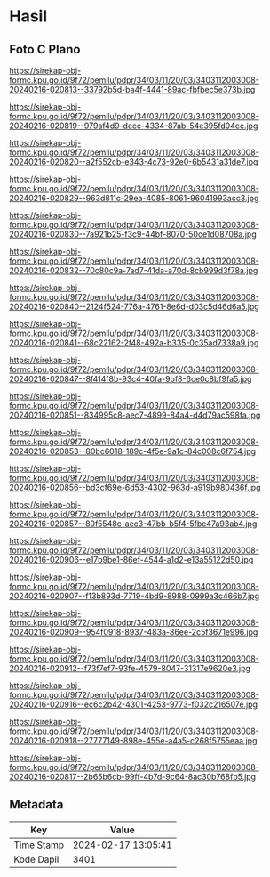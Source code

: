 # Hasil

## Foto C Plano

https://sirekap-obj-formc.kpu.go.id/9f72/pemilu/pdpr/34/03/11/20/03/3403112003008-20240216-020813--33792b5d-ba4f-4441-89ac-fbfbec5e373b.jpg

https://sirekap-obj-formc.kpu.go.id/9f72/pemilu/pdpr/34/03/11/20/03/3403112003008-20240216-020819--979af4d9-decc-4334-87ab-54e395fd04ec.jpg

https://sirekap-obj-formc.kpu.go.id/9f72/pemilu/pdpr/34/03/11/20/03/3403112003008-20240216-020820--a2f552cb-e343-4c73-92e0-6b5431a31de7.jpg

https://sirekap-obj-formc.kpu.go.id/9f72/pemilu/pdpr/34/03/11/20/03/3403112003008-20240216-020829--963d811c-29ea-4085-8061-96041993acc3.jpg

https://sirekap-obj-formc.kpu.go.id/9f72/pemilu/pdpr/34/03/11/20/03/3403112003008-20240216-020830--7a921b25-f3c9-44bf-8070-50ce1d08708a.jpg

https://sirekap-obj-formc.kpu.go.id/9f72/pemilu/pdpr/34/03/11/20/03/3403112003008-20240216-020832--70c80c9a-7ad7-41da-a70d-8cb999d3f78a.jpg

https://sirekap-obj-formc.kpu.go.id/9f72/pemilu/pdpr/34/03/11/20/03/3403112003008-20240216-020840--2124f524-776a-4761-8e6d-d03c5d46d6a5.jpg

https://sirekap-obj-formc.kpu.go.id/9f72/pemilu/pdpr/34/03/11/20/03/3403112003008-20240216-020841--68c22162-2f48-492a-b335-0c35ad7338a9.jpg

https://sirekap-obj-formc.kpu.go.id/9f72/pemilu/pdpr/34/03/11/20/03/3403112003008-20240216-020847--8f414f8b-93c4-40fa-9bf8-6ce0c8bf9fa5.jpg

https://sirekap-obj-formc.kpu.go.id/9f72/pemilu/pdpr/34/03/11/20/03/3403112003008-20240216-020851--834995c8-aec7-4899-84a4-d4d79ac598fa.jpg

https://sirekap-obj-formc.kpu.go.id/9f72/pemilu/pdpr/34/03/11/20/03/3403112003008-20240216-020853--80bc6018-189c-4f5e-9a1c-84c008c6f754.jpg

https://sirekap-obj-formc.kpu.go.id/9f72/pemilu/pdpr/34/03/11/20/03/3403112003008-20240216-020856--bd3cf69e-6d53-4302-963d-a919b980436f.jpg

https://sirekap-obj-formc.kpu.go.id/9f72/pemilu/pdpr/34/03/11/20/03/3403112003008-20240216-020857--80f5548c-aec3-47bb-b5f4-5fbe47a93ab4.jpg

https://sirekap-obj-formc.kpu.go.id/9f72/pemilu/pdpr/34/03/11/20/03/3403112003008-20240216-020906--e17b9be1-86ef-4544-a1d2-e13a55122d50.jpg

https://sirekap-obj-formc.kpu.go.id/9f72/pemilu/pdpr/34/03/11/20/03/3403112003008-20240216-020907--f13b893d-7719-4bd9-8988-0999a3c466b7.jpg

https://sirekap-obj-formc.kpu.go.id/9f72/pemilu/pdpr/34/03/11/20/03/3403112003008-20240216-020909--954f0918-8937-483a-86ee-2c5f3671e996.jpg

https://sirekap-obj-formc.kpu.go.id/9f72/pemilu/pdpr/34/03/11/20/03/3403112003008-20240216-020912--f73f7ef7-93fe-4579-8047-31317e9620e3.jpg

https://sirekap-obj-formc.kpu.go.id/9f72/pemilu/pdpr/34/03/11/20/03/3403112003008-20240216-020916--ec6c2b42-4301-4253-9773-f032c216507e.jpg

https://sirekap-obj-formc.kpu.go.id/9f72/pemilu/pdpr/34/03/11/20/03/3403112003008-20240216-020918--27777149-898e-455e-a4a5-c268f5755eaa.jpg

https://sirekap-obj-formc.kpu.go.id/9f72/pemilu/pdpr/34/03/11/20/03/3403112003008-20240216-020817--2b65b6cb-99ff-4b7d-9c64-8ac30b768fb5.jpg


## Metadata

| Key        | Value               |
| ---------- | ------------------- |
| Time Stamp | 2024-02-17 13:05:41 |
| Kode Dapil | 3401                |



